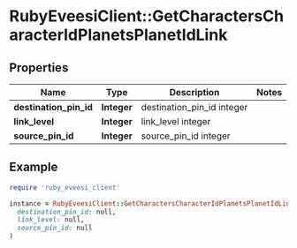 # RubyEveesiClient::GetCharactersCharacterIdPlanetsPlanetIdLink

## Properties

| Name | Type | Description | Notes |
| ---- | ---- | ----------- | ----- |
| **destination_pin_id** | **Integer** | destination_pin_id integer |  |
| **link_level** | **Integer** | link_level integer |  |
| **source_pin_id** | **Integer** | source_pin_id integer |  |

## Example

```ruby
require 'ruby_eveesi_client'

instance = RubyEveesiClient::GetCharactersCharacterIdPlanetsPlanetIdLink.new(
  destination_pin_id: null,
  link_level: null,
  source_pin_id: null
)
```

